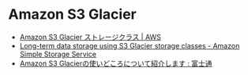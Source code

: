 # Amazon S3 Glacier

- [Amazon S3 Glacier ストレージクラス | AWS](https://aws.amazon.com/jp/s3/storage-classes/glacier/)
- [Long-term data storage using S3 Glacier storage classes - Amazon Simple Storage Service](https://docs.aws.amazon.com/AmazonS3/latest/userguide/glacier-storage-classes.html)
- [Amazon S3 Glacierの使いどころについて紹介します : 富士通](https://www.fujitsu.com/jp/solutions/infrastructure/construction/multi-cloud/aws/event-column/s3-glacier.html)
